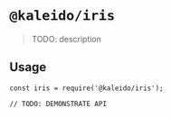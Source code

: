 # `@kaleido/iris`

> TODO: description

## Usage

```
const iris = require('@kaleido/iris');

// TODO: DEMONSTRATE API
```
